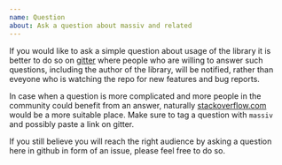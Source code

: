```yaml
---
name: Question
about: Ask a question about massiv and related
---
```


If you would like to ask a simple question about usage of the library it is better to do so on
[gitter](https://gitter.im/haskell-massiv/Lobby) where people who are willing to answer such
questions, including the author of the library, will be notified, rather than eveyone who is
watching the repo for new features and bug reports.

In case when a question is more complicated and more people in the community could benefit from an
answer, naturally [stackoverflow.com](https://stackoverflow.com/questions/tagged/massiv) would be a
more suitable place. Make sure to tag a question with `massiv` and possibly paste a link on gitter.

If you still believe you will reach the right audience by asking a question here in github in form
of an issue, please feel free to do so.
